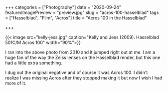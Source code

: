 +++
categories = ["Photography"]
date = "2020-09-24"
featuredImagePreview = "preview.jpg"
slug = "acros-100-hasselblad"
tags = ["Hasselblad", "Film", "Acros"]
title = "Acros 100 in the Hasselblad"

+++


{{< image src="kelly-jess.jpg" caption="Kelly and Jess (2009). Hasselblad 501C/M Acros 100" width="90%">}}


I ran into the above photo from 2010 and it jumped right out at me. I am a huge fan of the way the Zeiss lenses on the Hasselblad render, but this one had a little extra something. 

I dug out the original negative and of course it was Acros 100. I didn't realize I was missing Acros after they stopped making it but now I wish I had more of it.


